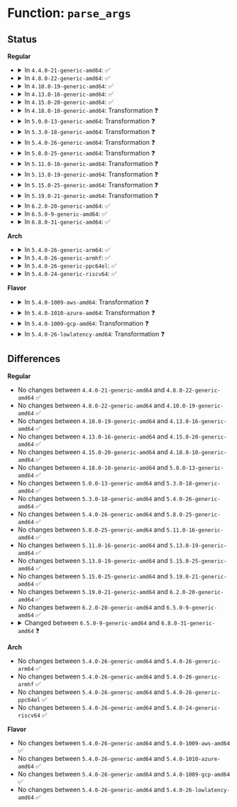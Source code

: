# Function: <code>parse_args</code>

## Status
<b>Regular</b>
<ul>
<li>
<details>
<summary>In <code>4.4.0-21-generic-amd64</code>: ✅</summary>

```c
char * parse_args(const char * doing, char * args, const struct kernel_param * params, unsigned int num, s16 min_level, s16 max_level, void * arg, int (*)(char *, char *, const char *, void *) unknown)
```

```json
{
  "name": "parse_args",
  "collision_type": "Unique Global",
  "inline_type": "No",
  "funcs": [
    {
      "addr": 18446744071579499024,
      "name": "parse_args",
      "external": true,
      "loc": "kernel/params.c:216",
      "file": "kernel/params.c",
      "inline": "seen, unknown",
      "caller_inline": [],
      "caller_func": [
        "init/main.c:parse_early_options",
        "init/main.c:start_kernel",
        "init/main.c:start_kernel",
        "init/main.c:kernel_init_freeable",
        "kernel/module.c:load_module",
        "lib/dynamic_debug.c:dynamic_debug_init"
      ]
    }
  ],
  "symbols": [
    {
      "addr": 18446744071579499024,
      "name": "parse_args",
      "section": ".text",
      "bind": "STB_GLOBAL",
      "size": 1185
    }
  ]
}
```
</details>
</li>
<li>
<details>
<summary>In <code>4.8.0-22-generic-amd64</code>: ✅</summary>

```c
char * parse_args(const char * doing, char * args, const struct kernel_param * params, unsigned int num, s16 min_level, s16 max_level, void * arg, int (*)(char *, char *, const char *, void *) unknown)
```

```json
{
  "name": "parse_args",
  "collision_type": "Unique Global",
  "inline_type": "No",
  "funcs": [
    {
      "addr": 18446744071579513024,
      "name": "parse_args",
      "external": true,
      "loc": "kernel/params.c:216",
      "file": "kernel/params.c",
      "inline": "seen, unknown",
      "caller_inline": [],
      "caller_func": [
        "init/main.c:kernel_init_freeable",
        "init/main.c:start_kernel",
        "init/main.c:start_kernel",
        "init/main.c:parse_early_options",
        "kernel/module.c:load_module",
        "lib/dynamic_debug.c:dynamic_debug_init"
      ]
    }
  ],
  "symbols": [
    {
      "addr": 18446744071579513024,
      "name": "parse_args",
      "section": ".text",
      "bind": "STB_GLOBAL",
      "size": 1263
    }
  ]
}
```
</details>
</li>
<li>
<details>
<summary>In <code>4.10.0-19-generic-amd64</code>: ✅</summary>

```c
char * parse_args(const char * doing, char * args, const struct kernel_param * params, unsigned int num, s16 min_level, s16 max_level, void * arg, int (*)(char *, char *, const char *, void *) unknown)
```

```json
{
  "name": "parse_args",
  "collision_type": "Unique Global",
  "inline_type": "No",
  "funcs": [
    {
      "addr": 18446744071579533696,
      "name": "parse_args",
      "external": true,
      "loc": "kernel/params.c:216",
      "file": "kernel/params.c",
      "inline": "seen, unknown",
      "caller_inline": [],
      "caller_func": [
        "init/main.c:kernel_init_freeable",
        "init/main.c:start_kernel",
        "init/main.c:start_kernel",
        "init/main.c:parse_early_options",
        "kernel/module.c:load_module",
        "lib/dynamic_debug.c:dynamic_debug_init"
      ]
    }
  ],
  "symbols": [
    {
      "addr": 18446744071579533696,
      "name": "parse_args",
      "section": ".text",
      "bind": "STB_GLOBAL",
      "size": 1263
    }
  ]
}
```
</details>
</li>
<li>
<details>
<summary>In <code>4.13.0-16-generic-amd64</code>: ✅</summary>

```c
char * parse_args(const char * doing, char * args, const struct kernel_param * params, unsigned int num, s16 min_level, s16 max_level, void * arg, int (*)(char *, char *, const char *, void *) unknown)
```

```json
{
  "name": "parse_args",
  "collision_type": "Unique Global",
  "inline_type": "No",
  "funcs": [
    {
      "addr": 18446744071579521312,
      "name": "parse_args",
      "external": true,
      "loc": "kernel/params.c:164",
      "file": "kernel/params.c",
      "inline": "seen, unknown",
      "caller_inline": [],
      "caller_func": [
        "init/main.c:kernel_init_freeable",
        "init/main.c:start_kernel",
        "init/main.c:start_kernel",
        "init/main.c:parse_early_options",
        "kernel/module.c:load_module",
        "lib/dynamic_debug.c:dynamic_debug_init"
      ]
    }
  ],
  "symbols": [
    {
      "addr": 18446744071579521312,
      "name": "parse_args",
      "section": ".text",
      "bind": "STB_GLOBAL",
      "size": 960
    }
  ]
}
```
</details>
</li>
<li>
<details>
<summary>In <code>4.15.0-20-generic-amd64</code>: ✅</summary>

```c
char * parse_args(const char * doing, char * args, const struct kernel_param * params, unsigned int num, s16 min_level, s16 max_level, void * arg, int (*)(char *, char *, const char *, void *) unknown)
```

```json
{
  "name": "parse_args",
  "collision_type": "Unique Global",
  "inline_type": "No",
  "funcs": [
    {
      "addr": 18446744071579547616,
      "name": "parse_args",
      "external": true,
      "loc": "kernel/params.c:172",
      "file": "kernel/params.c",
      "inline": "seen, unknown",
      "caller_inline": [],
      "caller_func": [
        "init/main.c:kernel_init_freeable",
        "init/main.c:start_kernel",
        "init/main.c:start_kernel",
        "init/main.c:parse_early_options",
        "kernel/module.c:load_module",
        "lib/dynamic_debug.c:dynamic_debug_init"
      ]
    }
  ],
  "symbols": [
    {
      "addr": 18446744071579547616,
      "name": "parse_args",
      "section": ".text",
      "bind": "STB_GLOBAL",
      "size": 975
    }
  ]
}
```
</details>
</li>
<li>
<details>
<summary>In <code>4.18.0-10-generic-amd64</code>: Transformation ❓</summary>

```c
char * parse_args(const char * doing, char * args, const struct kernel_param * params, unsigned int num, s16 min_level, s16 max_level, void * arg, int (*)(char *, char *, const char *, void *) unknown)
```

```json
{
  "name": "parse_args",
  "collision_type": "Unique Global",
  "inline_type": "No",
  "funcs": [
    {
      "addr": 0,
      "name": "parse_args",
      "external": true,
      "loc": "kernel/params.c:172",
      "file": "kernel/params.c",
      "inline": "seen, unknown",
      "caller_inline": [],
      "caller_func": [
        "init/main.c:kernel_init_freeable",
        "init/main.c:start_kernel",
        "init/main.c:start_kernel",
        "init/main.c:parse_early_options",
        "kernel/module.c:load_module",
        "lib/dynamic_debug.c:dynamic_debug_init"
      ]
    }
  ],
  "symbols": [
    {
      "addr": 18446744071579576703,
      "name": "parse_args.cold.18",
      "section": ".text",
      "bind": "STB_LOCAL",
      "size": 173
    },
    {
      "addr": 18446744071579575296,
      "name": "parse_args",
      "section": ".text",
      "bind": "STB_GLOBAL",
      "size": 837
    }
  ]
}
```
</details>
</li>
<li>
<details>
<summary>In <code>5.0.0-13-generic-amd64</code>: Transformation ❓</summary>

```c
char * parse_args(const char * doing, char * args, const struct kernel_param * params, unsigned int num, s16 min_level, s16 max_level, void * arg, int (*)(char *, char *, const char *, void *) unknown)
```

```json
{
  "name": "parse_args",
  "collision_type": "Unique Global",
  "inline_type": "No",
  "funcs": [
    {
      "addr": 0,
      "name": "parse_args",
      "external": true,
      "loc": "kernel/params.c:172",
      "file": "kernel/params.c",
      "inline": "seen, unknown",
      "caller_inline": [],
      "caller_func": [
        "init/main.c:kernel_init_freeable",
        "init/main.c:start_kernel",
        "init/main.c:start_kernel",
        "init/main.c:parse_early_options",
        "kernel/module.c:load_module",
        "lib/dynamic_debug.c:dynamic_debug_init"
      ]
    }
  ],
  "symbols": [
    {
      "addr": 18446744071579613871,
      "name": "parse_args.cold.17",
      "section": ".text",
      "bind": "STB_LOCAL",
      "size": 173
    },
    {
      "addr": 18446744071579612464,
      "name": "parse_args",
      "section": ".text",
      "bind": "STB_GLOBAL",
      "size": 837
    }
  ]
}
```
</details>
</li>
<li>
<details>
<summary>In <code>5.3.0-18-generic-amd64</code>: Transformation ❓</summary>

```c
char * parse_args(const char * doing, char * args, const struct kernel_param * params, unsigned int num, s16 min_level, s16 max_level, void * arg, int (*)(char *, char *, const char *, void *) unknown)
```

```json
{
  "name": "parse_args",
  "collision_type": "Unique Global",
  "inline_type": "No",
  "funcs": [
    {
      "addr": 0,
      "name": "parse_args",
      "external": true,
      "loc": "kernel/params.c:160",
      "file": "kernel/params.c",
      "inline": "seen, unknown",
      "caller_inline": [],
      "caller_func": [
        "init/main.c:kernel_init_freeable",
        "init/main.c:start_kernel",
        "init/main.c:start_kernel",
        "init/main.c:parse_early_options",
        "kernel/module.c:load_module",
        "lib/dynamic_debug.c:dynamic_debug_init"
      ]
    }
  ],
  "symbols": [
    {
      "addr": 18446744071579638125,
      "name": "parse_args.cold",
      "section": ".text",
      "bind": "STB_LOCAL",
      "size": 167
    },
    {
      "addr": 18446744071579636784,
      "name": "parse_args",
      "section": ".text",
      "bind": "STB_GLOBAL",
      "size": 797
    }
  ]
}
```
</details>
</li>
<li>
<details>
<summary>In <code>5.4.0-26-generic-amd64</code>: Transformation ❓</summary>

```c
char * parse_args(const char * doing, char * args, const struct kernel_param * params, unsigned int num, s16 min_level, s16 max_level, void * arg, int (*)(char *, char *, const char *, void *) unknown)
```

```json
{
  "name": "parse_args",
  "collision_type": "Unique Global",
  "inline_type": "No",
  "funcs": [
    {
      "addr": 0,
      "name": "parse_args",
      "external": true,
      "loc": "kernel/params.c:161",
      "file": "kernel/params.c",
      "inline": "seen, unknown",
      "caller_inline": [],
      "caller_func": [
        "init/main.c:kernel_init_freeable",
        "init/main.c:start_kernel",
        "init/main.c:start_kernel",
        "init/main.c:parse_early_options",
        "kernel/module.c:load_module",
        "lib/dynamic_debug.c:dynamic_debug_init"
      ]
    }
  ],
  "symbols": [
    {
      "addr": 18446744071579663709,
      "name": "parse_args.cold",
      "section": ".text",
      "bind": "STB_LOCAL",
      "size": 163
    },
    {
      "addr": 18446744071579662368,
      "name": "parse_args",
      "section": ".text",
      "bind": "STB_GLOBAL",
      "size": 800
    }
  ]
}
```
</details>
</li>
<li>
<details>
<summary>In <code>5.8.0-25-generic-amd64</code>: Transformation ❓</summary>

```c
char * parse_args(const char * doing, char * args, const struct kernel_param * params, unsigned int num, s16 min_level, s16 max_level, void * arg, int (*)(char *, char *, const char *, void *) unknown)
```

```json
{
  "name": "parse_args",
  "collision_type": "Unique Global",
  "inline_type": "No",
  "funcs": [
    {
      "addr": 0,
      "name": "parse_args",
      "external": true,
      "loc": "kernel/params.c:161",
      "file": "kernel/params.c",
      "inline": "seen, unknown",
      "caller_inline": [],
      "caller_func": [
        "init/main.c:do_initcalls",
        "init/main.c:start_kernel",
        "init/main.c:start_kernel",
        "init/main.c:start_kernel",
        "init/main.c:parse_early_options",
        "kernel/module.c:load_module",
        "fs/proc/proc_sysctl.c:do_sysctl_args",
        "lib/dynamic_debug.c:dynamic_debug_init"
      ]
    }
  ],
  "symbols": [
    {
      "addr": 18446744071579696701,
      "name": "parse_args.cold",
      "section": ".text",
      "bind": "STB_LOCAL",
      "size": 150
    },
    {
      "addr": 18446744071579695680,
      "name": "parse_args",
      "section": ".text",
      "bind": "STB_GLOBAL",
      "size": 398
    }
  ]
}
```
</details>
</li>
<li>
<details>
<summary>In <code>5.11.0-16-generic-amd64</code>: Transformation ❓</summary>

```c
char * parse_args(const char * doing, char * args, const struct kernel_param * params, unsigned int num, s16 min_level, s16 max_level, void * arg, int (*)(char *, char *, const char *, void *) unknown)
```

```json
{
  "name": "parse_args",
  "collision_type": "Unique Global",
  "inline_type": "No",
  "funcs": [
    {
      "addr": 0,
      "name": "parse_args",
      "external": true,
      "loc": "kernel/params.c:161",
      "file": "kernel/params.c",
      "inline": "seen, unknown",
      "caller_inline": [],
      "caller_func": [
        "init/main.c:do_initcalls",
        "init/main.c:start_kernel",
        "init/main.c:start_kernel",
        "init/main.c:start_kernel",
        "init/main.c:parse_early_options",
        "kernel/module.c:load_module",
        "fs/proc/proc_sysctl.c:do_sysctl_args",
        "lib/dynamic_debug.c:dynamic_debug_init"
      ]
    }
  ],
  "symbols": [
    {
      "addr": 18446744071591281165,
      "name": "parse_args.cold",
      "section": ".text",
      "bind": "STB_LOCAL",
      "size": 150
    },
    {
      "addr": 18446744071579674000,
      "name": "parse_args",
      "section": ".text",
      "bind": "STB_GLOBAL",
      "size": 398
    }
  ]
}
```
</details>
</li>
<li>
<details>
<summary>In <code>5.13.0-19-generic-amd64</code>: Transformation ❓</summary>

```c
char * parse_args(const char * doing, char * args, const struct kernel_param * params, unsigned int num, s16 min_level, s16 max_level, void * arg, int (*)(char *, char *, const char *, void *) unknown)
```

```json
{
  "name": "parse_args",
  "collision_type": "Unique Global",
  "inline_type": "No",
  "funcs": [
    {
      "addr": 0,
      "name": "parse_args",
      "external": true,
      "loc": "kernel/params.c:161",
      "file": "kernel/params.c",
      "inline": "seen, unknown",
      "caller_inline": [],
      "caller_func": [
        "init/main.c:do_initcalls",
        "init/main.c:setup_boot_config",
        "init/main.c:start_kernel",
        "init/main.c:start_kernel",
        "init/main.c:start_kernel",
        "init/main.c:parse_early_options",
        "kernel/module.c:load_module",
        "fs/proc/proc_sysctl.c:do_sysctl_args",
        "lib/dynamic_debug.c:dynamic_debug_init"
      ]
    }
  ],
  "symbols": [
    {
      "addr": 18446744071591224112,
      "name": "parse_args.cold",
      "section": ".text",
      "bind": "STB_LOCAL",
      "size": 150
    },
    {
      "addr": 18446744071579680848,
      "name": "parse_args",
      "section": ".text",
      "bind": "STB_GLOBAL",
      "size": 398
    }
  ]
}
```
</details>
</li>
<li>
<details>
<summary>In <code>5.15.0-25-generic-amd64</code>: Transformation ❓</summary>

```c
char * parse_args(const char * doing, char * args, const struct kernel_param * params, unsigned int num, s16 min_level, s16 max_level, void * arg, int (*)(char *, char *, const char *, void *) unknown)
```

```json
{
  "name": "parse_args",
  "collision_type": "Unique Global",
  "inline_type": "No",
  "funcs": [
    {
      "addr": 0,
      "name": "parse_args",
      "external": true,
      "loc": "kernel/params.c:161",
      "file": "kernel/params.c",
      "inline": "seen, unknown",
      "caller_inline": [],
      "caller_func": [
        "init/main.c:do_initcalls",
        "init/main.c:setup_boot_config",
        "init/main.c:start_kernel",
        "init/main.c:start_kernel",
        "init/main.c:start_kernel",
        "init/main.c:parse_early_options",
        "kernel/module.c:load_module",
        "fs/proc/proc_sysctl.c:do_sysctl_args",
        "lib/dynamic_debug.c:dynamic_debug_init"
      ]
    }
  ],
  "symbols": [
    {
      "addr": 18446744071592105582,
      "name": "parse_args.cold",
      "section": ".text",
      "bind": "STB_LOCAL",
      "size": 150
    },
    {
      "addr": 18446744071579759184,
      "name": "parse_args",
      "section": ".text",
      "bind": "STB_GLOBAL",
      "size": 395
    }
  ]
}
```
</details>
</li>
<li>
<details>
<summary>In <code>5.19.0-21-generic-amd64</code>: Transformation ❓</summary>

```c
char * parse_args(const char * doing, char * args, const struct kernel_param * params, unsigned int num, s16 min_level, s16 max_level, void * arg, int (*)(char *, char *, const char *, void *) unknown)
```

```json
{
  "name": "parse_args",
  "collision_type": "Unique Global",
  "inline_type": "No",
  "funcs": [
    {
      "addr": 0,
      "name": "parse_args",
      "external": true,
      "loc": "kernel/params.c:161",
      "file": "kernel/params.c",
      "inline": "seen, unknown",
      "caller_inline": [],
      "caller_func": [
        "init/main.c:do_initcalls",
        "init/main.c:setup_boot_config",
        "init/main.c:start_kernel",
        "init/main.c:start_kernel",
        "init/main.c:start_kernel",
        "init/main.c:parse_early_options",
        "kernel/module/main.c:load_module",
        "fs/proc/proc_sysctl.c:do_sysctl_args",
        "lib/dynamic_debug.c:dynamic_debug_init"
      ]
    }
  ],
  "symbols": [
    {
      "addr": 18446744071593873169,
      "name": "parse_args.cold",
      "section": ".text",
      "bind": "STB_LOCAL",
      "size": 150
    },
    {
      "addr": 18446744071579865280,
      "name": "parse_args",
      "section": ".text",
      "bind": "STB_GLOBAL",
      "size": 423
    }
  ]
}
```
</details>
</li>
<li>
<details>
<summary>In <code>6.2.0-20-generic-amd64</code>: ✅</summary>

```c
char * parse_args(const char * doing, char * args, const struct kernel_param * params, unsigned int num, s16 min_level, s16 max_level, void * arg, int (*)(char *, char *, const char *, void *) unknown)
```

```json
{
  "name": "parse_args",
  "collision_type": "Unique Global",
  "inline_type": "No",
  "funcs": [
    {
      "addr": 18446744071580007552,
      "name": "parse_args",
      "external": true,
      "loc": "kernel/params.c:161",
      "file": "kernel/params.c",
      "inline": "seen, unknown",
      "caller_inline": [],
      "caller_func": [
        "init/main.c:do_initcalls",
        "init/main.c:setup_boot_config",
        "init/main.c:start_kernel",
        "init/main.c:start_kernel",
        "init/main.c:start_kernel",
        "init/main.c:parse_early_param",
        "kernel/module/main.c:load_module",
        "fs/proc/proc_sysctl.c:do_sysctl_args",
        "lib/dynamic_debug.c:dynamic_debug_init"
      ]
    }
  ],
  "symbols": [
    {
      "addr": 18446744071580007552,
      "name": "parse_args",
      "section": ".text",
      "bind": "STB_GLOBAL",
      "size": 556
    }
  ]
}
```
</details>
</li>
<li>
<details>
<summary>In <code>6.5.0-9-generic-amd64</code>: ✅</summary>

```c
char * parse_args(const char * doing, char * args, const struct kernel_param * params, unsigned int num, s16 min_level, s16 max_level, void * arg, int (*)(char *, char *, const char *, void *) unknown)
```

```json
{
  "name": "parse_args",
  "collision_type": "Unique Global",
  "inline_type": "No",
  "funcs": [
    {
      "addr": 18446744071580061392,
      "name": "parse_args",
      "external": true,
      "loc": "kernel/params.c:162",
      "file": "kernel/params.c",
      "inline": "seen, unknown",
      "caller_inline": [],
      "caller_func": [
        "init/main.c:do_initcalls",
        "init/main.c:setup_boot_config",
        "init/main.c:start_kernel",
        "init/main.c:start_kernel",
        "init/main.c:start_kernel",
        "init/main.c:parse_early_param",
        "kernel/module/main.c:load_module",
        "fs/proc/proc_sysctl.c:do_sysctl_args",
        "lib/dynamic_debug.c:dynamic_debug_init"
      ]
    }
  ],
  "symbols": [
    {
      "addr": 18446744071580061392,
      "name": "parse_args",
      "section": ".text",
      "bind": "STB_GLOBAL",
      "size": 556
    }
  ]
}
```
</details>
</li>
<li>
<details>
<summary>In <code>6.8.0-31-generic-amd64</code>: ✅</summary>

```c
char * parse_args(const char * doing, char * args, const struct kernel_param * params, unsigned int num, s16 min_level, s16 max_level, void * arg, parse_unknown_fn unknown)
```

```json
{
  "name": "parse_args",
  "collision_type": "Unique Global",
  "inline_type": "No",
  "funcs": [
    {
      "addr": 18446744071580104016,
      "name": "parse_args",
      "external": true,
      "loc": "kernel/params.c:161",
      "file": "kernel/params.c",
      "inline": "seen, unknown",
      "caller_inline": [],
      "caller_func": [
        "init/main.c:do_initcalls",
        "init/main.c:setup_boot_config",
        "init/main.c:start_kernel",
        "init/main.c:start_kernel",
        "init/main.c:start_kernel",
        "init/main.c:parse_early_param",
        "kernel/module/main.c:load_module",
        "fs/proc/proc_sysctl.c:do_sysctl_args",
        "lib/dynamic_debug.c:dynamic_debug_init"
      ]
    }
  ],
  "symbols": [
    {
      "addr": 18446744071580104016,
      "name": "parse_args",
      "section": ".text",
      "bind": "STB_GLOBAL",
      "size": 556
    }
  ]
}
```
</details>
</li>
</ul>
<b>Arch</b>
<ul>
<li>
<details>
<summary>In <code>5.4.0-26-generic-arm64</code>: ✅</summary>

```c
char * parse_args(const char * doing, char * args, const struct kernel_param * params, unsigned int num, s16 min_level, s16 max_level, void * arg, int (*)(char *, char *, const char *, void *) unknown)
```

```json
{
  "name": "parse_args",
  "collision_type": "Unique Global",
  "inline_type": "No",
  "funcs": [
    {
      "addr": 18446603336490838656,
      "name": "parse_args",
      "external": true,
      "loc": "kernel/params.c:161",
      "file": "kernel/params.c",
      "inline": "seen, unknown",
      "caller_inline": [],
      "caller_func": [
        "init/main.c:kernel_init_freeable",
        "init/main.c:start_kernel",
        "init/main.c:start_kernel",
        "init/main.c:parse_early_options",
        "kernel/module.c:load_module",
        "lib/dynamic_debug.c:dynamic_debug_init"
      ]
    }
  ],
  "symbols": [
    {
      "addr": 18446603336490838656,
      "name": "parse_args",
      "section": ".text",
      "bind": "STB_GLOBAL",
      "size": 1000
    }
  ]
}
```
</details>
</li>
<li>
<details>
<summary>In <code>5.4.0-26-generic-armhf</code>: ✅</summary>

```c
char * parse_args(const char * doing, char * args, const struct kernel_param * params, unsigned int num, s16 min_level, s16 max_level, void * arg, int (*)(char *, char *, const char *, void *) unknown)
```

```json
{
  "name": "parse_args",
  "collision_type": "Unique Global",
  "inline_type": "No",
  "funcs": [
    {
      "addr": 3224867884,
      "name": "parse_args",
      "external": true,
      "loc": "kernel/params.c:161",
      "file": "kernel/params.c",
      "inline": "seen, unknown",
      "caller_inline": [],
      "caller_func": [
        "init/main.c:kernel_init_freeable",
        "init/main.c:start_kernel",
        "init/main.c:start_kernel",
        "init/main.c:parse_early_options",
        "kernel/module.c:load_module",
        "lib/dynamic_debug.c:dynamic_debug_init"
      ]
    }
  ],
  "symbols": [
    {
      "addr": 3224867884,
      "name": "parse_args",
      "section": ".text",
      "bind": "STB_GLOBAL",
      "size": 1120
    }
  ]
}
```
</details>
</li>
<li>
<details>
<summary>In <code>5.4.0-26-generic-ppc64el</code>: ✅</summary>

```c
char * parse_args(const char * doing, char * args, const struct kernel_param * params, unsigned int num, s16 min_level, s16 max_level, void * arg, int (*)(char *, char *, const char *, void *) unknown)
```

```json
{
  "name": "parse_args",
  "collision_type": "Unique Global",
  "inline_type": "No",
  "funcs": [
    {
      "addr": 13835058055283674784,
      "name": "parse_args",
      "external": true,
      "loc": "kernel/params.c:161",
      "file": "kernel/params.c",
      "inline": "seen, unknown",
      "caller_inline": [],
      "caller_func": [
        "init/main.c:kernel_init_freeable",
        "init/main.c:start_kernel",
        "init/main.c:start_kernel",
        "init/main.c:parse_early_options",
        "kernel/module.c:load_module",
        "lib/dynamic_debug.c:dynamic_debug_init"
      ]
    }
  ],
  "symbols": [
    {
      "addr": 13835058055283674784,
      "name": "parse_args",
      "section": ".text",
      "bind": "STB_GLOBAL",
      "size": 1352
    }
  ]
}
```
</details>
</li>
<li>
<details>
<summary>In <code>5.4.0-24-generic-riscv64</code>: ✅</summary>

```c
char * parse_args(const char * doing, char * args, const struct kernel_param * params, unsigned int num, s16 min_level, s16 max_level, void * arg, int (*)(char *, char *, const char *, void *) unknown)
```

```json
{
  "name": "parse_args",
  "collision_type": "Unique Global",
  "inline_type": "No",
  "funcs": [
    {
      "addr": 18446743936271508468,
      "name": "parse_args",
      "external": true,
      "loc": "kernel/params.c:161",
      "file": "kernel/params.c",
      "inline": "seen, unknown",
      "caller_inline": [],
      "caller_func": [
        "init/main.c:kernel_init_freeable",
        "init/main.c:start_kernel",
        "init/main.c:start_kernel",
        "init/main.c:parse_early_options",
        "kernel/module.c:load_module",
        "lib/dynamic_debug.c:dynamic_debug_init"
      ]
    }
  ],
  "symbols": [
    {
      "addr": 18446743936271508468,
      "name": "parse_args",
      "section": ".text",
      "bind": "STB_GLOBAL",
      "size": 938
    }
  ]
}
```
</details>
</li>
</ul>
<b>Flavor</b>
<ul>
<li>
<details>
<summary>In <code>5.4.0-1009-aws-amd64</code>: Transformation ❓</summary>

```c
char * parse_args(const char * doing, char * args, const struct kernel_param * params, unsigned int num, s16 min_level, s16 max_level, void * arg, int (*)(char *, char *, const char *, void *) unknown)
```

```json
{
  "name": "parse_args",
  "collision_type": "Unique Global",
  "inline_type": "No",
  "funcs": [
    {
      "addr": 0,
      "name": "parse_args",
      "external": true,
      "loc": "kernel/params.c:161",
      "file": "kernel/params.c",
      "inline": "seen, unknown",
      "caller_inline": [],
      "caller_func": [
        "init/main.c:kernel_init_freeable",
        "init/main.c:start_kernel",
        "init/main.c:start_kernel",
        "init/main.c:parse_early_options",
        "kernel/module.c:load_module",
        "lib/dynamic_debug.c:dynamic_debug_init"
      ]
    }
  ],
  "symbols": [
    {
      "addr": 18446744071579640029,
      "name": "parse_args.cold",
      "section": ".text",
      "bind": "STB_LOCAL",
      "size": 163
    },
    {
      "addr": 18446744071579638688,
      "name": "parse_args",
      "section": ".text",
      "bind": "STB_GLOBAL",
      "size": 800
    }
  ]
}
```
</details>
</li>
<li>
<details>
<summary>In <code>5.4.0-1010-azure-amd64</code>: Transformation ❓</summary>

```c
char * parse_args(const char * doing, char * args, const struct kernel_param * params, unsigned int num, s16 min_level, s16 max_level, void * arg, int (*)(char *, char *, const char *, void *) unknown)
```

```json
{
  "name": "parse_args",
  "collision_type": "Unique Global",
  "inline_type": "No",
  "funcs": [
    {
      "addr": 0,
      "name": "parse_args",
      "external": true,
      "loc": "kernel/params.c:161",
      "file": "kernel/params.c",
      "inline": "seen, unknown",
      "caller_inline": [],
      "caller_func": [
        "init/main.c:kernel_init_freeable",
        "init/main.c:start_kernel",
        "init/main.c:start_kernel",
        "init/main.c:parse_early_options",
        "kernel/module.c:load_module",
        "lib/dynamic_debug.c:dynamic_debug_init"
      ]
    }
  ],
  "symbols": [
    {
      "addr": 18446744071579568381,
      "name": "parse_args.cold",
      "section": ".text",
      "bind": "STB_LOCAL",
      "size": 203
    },
    {
      "addr": 18446744071579566992,
      "name": "parse_args",
      "section": ".text",
      "bind": "STB_GLOBAL",
      "size": 843
    }
  ]
}
```
</details>
</li>
<li>
<details>
<summary>In <code>5.4.0-1009-gcp-amd64</code>: Transformation ❓</summary>

```c
char * parse_args(const char * doing, char * args, const struct kernel_param * params, unsigned int num, s16 min_level, s16 max_level, void * arg, int (*)(char *, char *, const char *, void *) unknown)
```

```json
{
  "name": "parse_args",
  "collision_type": "Unique Global",
  "inline_type": "No",
  "funcs": [
    {
      "addr": 0,
      "name": "parse_args",
      "external": true,
      "loc": "kernel/params.c:161",
      "file": "kernel/params.c",
      "inline": "seen, unknown",
      "caller_inline": [],
      "caller_func": [
        "init/main.c:kernel_init_freeable",
        "init/main.c:start_kernel",
        "init/main.c:start_kernel",
        "init/main.c:parse_early_options",
        "kernel/module.c:load_module",
        "lib/dynamic_debug.c:dynamic_debug_init"
      ]
    }
  ],
  "symbols": [
    {
      "addr": 18446744071579637293,
      "name": "parse_args.cold",
      "section": ".text",
      "bind": "STB_LOCAL",
      "size": 163
    },
    {
      "addr": 18446744071579635952,
      "name": "parse_args",
      "section": ".text",
      "bind": "STB_GLOBAL",
      "size": 800
    }
  ]
}
```
</details>
</li>
<li>
<details>
<summary>In <code>5.4.0-26-lowlatency-amd64</code>: Transformation ❓</summary>

```c
char * parse_args(const char * doing, char * args, const struct kernel_param * params, unsigned int num, s16 min_level, s16 max_level, void * arg, int (*)(char *, char *, const char *, void *) unknown)
```

```json
{
  "name": "parse_args",
  "collision_type": "Unique Global",
  "inline_type": "No",
  "funcs": [
    {
      "addr": 0,
      "name": "parse_args",
      "external": true,
      "loc": "kernel/params.c:161",
      "file": "kernel/params.c",
      "inline": "seen, unknown",
      "caller_inline": [],
      "caller_func": [
        "init/main.c:kernel_init_freeable",
        "init/main.c:start_kernel",
        "init/main.c:start_kernel",
        "init/main.c:parse_early_options",
        "kernel/module.c:load_module",
        "lib/dynamic_debug.c:dynamic_debug_init"
      ]
    }
  ],
  "symbols": [
    {
      "addr": 18446744071579671133,
      "name": "parse_args.cold",
      "section": ".text",
      "bind": "STB_LOCAL",
      "size": 163
    },
    {
      "addr": 18446744071579669792,
      "name": "parse_args",
      "section": ".text",
      "bind": "STB_GLOBAL",
      "size": 800
    }
  ]
}
```
</details>
</li>
</ul>

## Differences
<b>Regular</b>
<ul>
<li>
No changes between <code>4.4.0-21-generic-amd64</code> and <code>4.8.0-22-generic-amd64</code> ✅
</li>
<li>
No changes between <code>4.8.0-22-generic-amd64</code> and <code>4.10.0-19-generic-amd64</code> ✅
</li>
<li>
No changes between <code>4.10.0-19-generic-amd64</code> and <code>4.13.0-16-generic-amd64</code> ✅
</li>
<li>
No changes between <code>4.13.0-16-generic-amd64</code> and <code>4.15.0-20-generic-amd64</code> ✅
</li>
<li>
No changes between <code>4.15.0-20-generic-amd64</code> and <code>4.18.0-10-generic-amd64</code> ✅
</li>
<li>
No changes between <code>4.18.0-10-generic-amd64</code> and <code>5.0.0-13-generic-amd64</code> ✅
</li>
<li>
No changes between <code>5.0.0-13-generic-amd64</code> and <code>5.3.0-18-generic-amd64</code> ✅
</li>
<li>
No changes between <code>5.3.0-18-generic-amd64</code> and <code>5.4.0-26-generic-amd64</code> ✅
</li>
<li>
No changes between <code>5.4.0-26-generic-amd64</code> and <code>5.8.0-25-generic-amd64</code> ✅
</li>
<li>
No changes between <code>5.8.0-25-generic-amd64</code> and <code>5.11.0-16-generic-amd64</code> ✅
</li>
<li>
No changes between <code>5.11.0-16-generic-amd64</code> and <code>5.13.0-19-generic-amd64</code> ✅
</li>
<li>
No changes between <code>5.13.0-19-generic-amd64</code> and <code>5.15.0-25-generic-amd64</code> ✅
</li>
<li>
No changes between <code>5.15.0-25-generic-amd64</code> and <code>5.19.0-21-generic-amd64</code> ✅
</li>
<li>
No changes between <code>5.19.0-21-generic-amd64</code> and <code>6.2.0-20-generic-amd64</code> ✅
</li>
<li>
No changes between <code>6.2.0-20-generic-amd64</code> and <code>6.5.0-9-generic-amd64</code> ✅
</li>
<li>
<details>
<summary>Changed between <code>6.5.0-9-generic-amd64</code> and <code>6.8.0-31-generic-amd64</code> ❓</summary>
<ul>
<li>
<b>Param type changed. </b>
<code>int (*)(char *, char *, const char *, void *) unknown</code> ➡️ <code>parse_unknown_fn unknown</code>
</li>
</ul>
</details>
</li>
</ul>
<b>Arch</b>
<ul>
<li>
No changes between <code>5.4.0-26-generic-amd64</code> and <code>5.4.0-26-generic-arm64</code> ✅
</li>
<li>
No changes between <code>5.4.0-26-generic-amd64</code> and <code>5.4.0-26-generic-armhf</code> ✅
</li>
<li>
No changes between <code>5.4.0-26-generic-amd64</code> and <code>5.4.0-26-generic-ppc64el</code> ✅
</li>
<li>
No changes between <code>5.4.0-26-generic-amd64</code> and <code>5.4.0-24-generic-riscv64</code> ✅
</li>
</ul>
<b>Flavor</b>
<ul>
<li>
No changes between <code>5.4.0-26-generic-amd64</code> and <code>5.4.0-1009-aws-amd64</code> ✅
</li>
<li>
No changes between <code>5.4.0-26-generic-amd64</code> and <code>5.4.0-1010-azure-amd64</code> ✅
</li>
<li>
No changes between <code>5.4.0-26-generic-amd64</code> and <code>5.4.0-1009-gcp-amd64</code> ✅
</li>
<li>
No changes between <code>5.4.0-26-generic-amd64</code> and <code>5.4.0-26-lowlatency-amd64</code> ✅
</li>
</ul>
